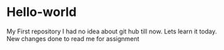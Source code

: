 # Hello-world
My First repository
I had no idea about git hub till now.
Lets learn it today.
New changes done to read me for assignment

